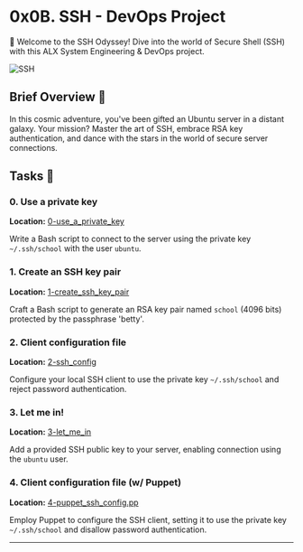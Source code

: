 # 0x0B. SSH - DevOps Project

🚀 Welcome to the SSH Odyssey! Dive into the world of Secure Shell (SSH) with this ALX System Engineering & DevOps project.

![SSH](https://media.giphy.com/media/LOuFz8uZp8gFpN2hnr/giphy.gif)

## Brief Overview 🌟

In this cosmic adventure, you've been gifted an Ubuntu server in a distant galaxy. Your mission? Master the art of SSH, embrace RSA key authentication, and dance with the stars in the world of secure server connections.

## Tasks 🚀

### 0. Use a private key
**Location:** [0-use_a_private_key](0-use_a_private_key)

Write a Bash script to connect to the server using the private key `~/.ssh/school` with the user `ubuntu`.

### 1. Create an SSH key pair
**Location:** [1-create_ssh_key_pair](1-create_ssh_key_pair)

Craft a Bash script to generate an RSA key pair named `school` (4096 bits) protected by the passphrase 'betty'.

### 2. Client configuration file
**Location:** [2-ssh_config](2-ssh_config)

Configure your local SSH client to use the private key `~/.ssh/school` and reject password authentication.

### 3. Let me in!
**Location:** [3-let_me_in](3-let_me_in)

Add a provided SSH public key to your server, enabling connection using the `ubuntu` user.

### 4. Client configuration file (w/ Puppet)
**Location:** [4-puppet_ssh_config.pp](4-puppet_ssh_config.pp)

Employ Puppet to configure the SSH client, setting it to use the private key `~/.ssh/school` and disallow password authentication.

---
